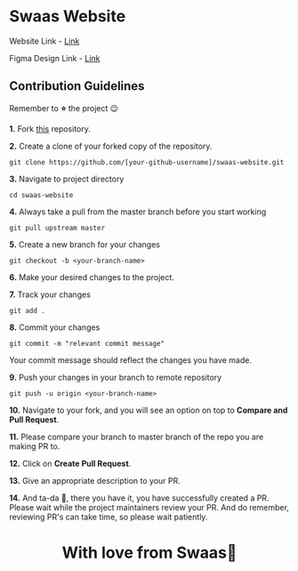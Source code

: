 # Swaas Website

Website Link - [Link](https://swaas-gtbit.vercel.app/)

Figma Design Link - [Link](https://www.figma.com/design/aS1bf6XTPhgS5QnA3Nad9X/Untitled?node-id=83-2&node-type=frame&t=QofWNxWst3UKS4VO-0)

## Contribution Guidelines

Remember to **⭐** the project 😉

**1.** Fork [this](https://github.com/Swaas-EcoTech/swaas-website.git) repository.


**2.** Create a clone of your forked copy of the repository.
```
git clone https://github.com/[your-github-username]/swaas-website.git
```

**3.** Navigate to project directory
```
cd swaas-website
```

**4.** Always take a pull from the master branch before you start working 
```
git pull upstream master
```

**5.** Create a new branch for your changes
```
git checkout -b <your-branch-name>
```

**6.** Make your desired changes to the project.

**7.** Track your changes
```
git add .
```

**8.** Commit your changes
```
git commit -m "relevant commit message"
```
Your commit message should reflect the changes you have made.

**9.** Push your changes in your branch to remote repository
```
git push -u origin <your-branch-name>
```

**10.** Navigate to your fork, and you will see an option on top to **Compare and Pull Request**.

**11.** Please compare your branch to master branch of the repo you are making PR to.

**12.** Click on **Create Pull Request**.

**13.** Give an appropriate description to your PR.

**14.** And ta-da 🎉, there you have it, you have successfully created a PR. Please wait while the project maintainers review your PR. 
And do remember, reviewing PR's can take time, so please wait patiently.



<h1 align="center"> With love from Swaas💖 </h1>
